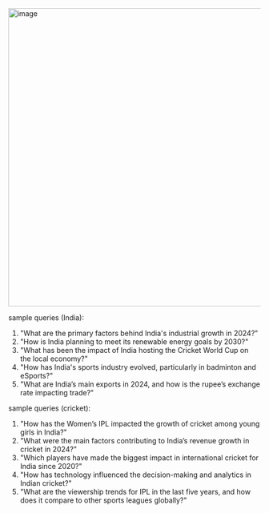 

<img width="596" alt="image" src="https://github.com/user-attachments/assets/7d2aaa7f-67a0-42bc-8f81-296bea37c7ab">



sample queries (India): 

1. "What are the primary factors behind India's industrial growth in 2024?"
2. "How is India planning to meet its renewable energy goals by 2030?"
3. "What has been the impact of India hosting the Cricket World Cup on the local economy?"
4. "How has India's sports industry evolved, particularly in badminton and eSports?"
5. "What are India’s main exports in 2024, and how is the rupee’s exchange rate impacting trade?"

sample queries (cricket):

1. "How has the Women’s IPL impacted the growth of cricket among young girls in India?"
2. "What were the main factors contributing to India’s revenue growth in cricket in 2024?"
3. "Which players have made the biggest impact in international cricket for India since 2020?"
4. "How has technology influenced the decision-making and analytics in Indian cricket?"
5. "What are the viewership trends for IPL in the last five years, and how does it compare to other sports leagues globally?"






